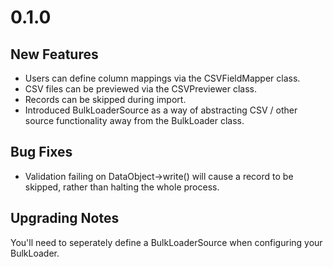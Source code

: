 # 0.1.0

## New Features

* Users can define column mappings via the CSVFieldMapper class.
* CSV files can be previewed via the CSVPreviewer class.
* Records can be skipped during import.
* Introduced BulkLoaderSource as a way of abstracting CSV / other source functionality away from the BulkLoader class.

## Bug Fixes

* Validation failing on DataObject->write() will cause a record to be skipped, rather than halting the whole process.


## Upgrading Notes

You'll need to seperately define a BulkLoaderSource when configuring your BulkLoader. 